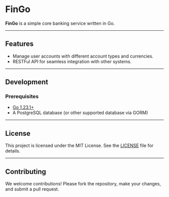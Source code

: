 # FinGo

**FinGo** is a simple core banking service written in Go.


---

## Features
- Manage user accounts with different account types and currencies.
- RESTFul API for seamless integration with other systems.
---

## Development
### Prerequisites
- [Go 1.23.1+](https://golang.org/)
- A PostgreSQL database (or other supported database via GORM)

---

## License
This project is licensed under the MIT License. See the [LICENSE](LICENSE) file for details.

---

## Contributing
We welcome contributions! Please fork the repository, make your changes, and submit a pull request.